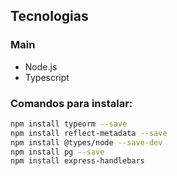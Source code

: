 ## Tecnologias

### Main
- Node.js
- Typescript

### Comandos para instalar:

```bash
npm install typeorm --save
npm install reflect-metadata --save
npm install @types/node --save-dev
npm install pg --save
npm install express-handlebars
```
